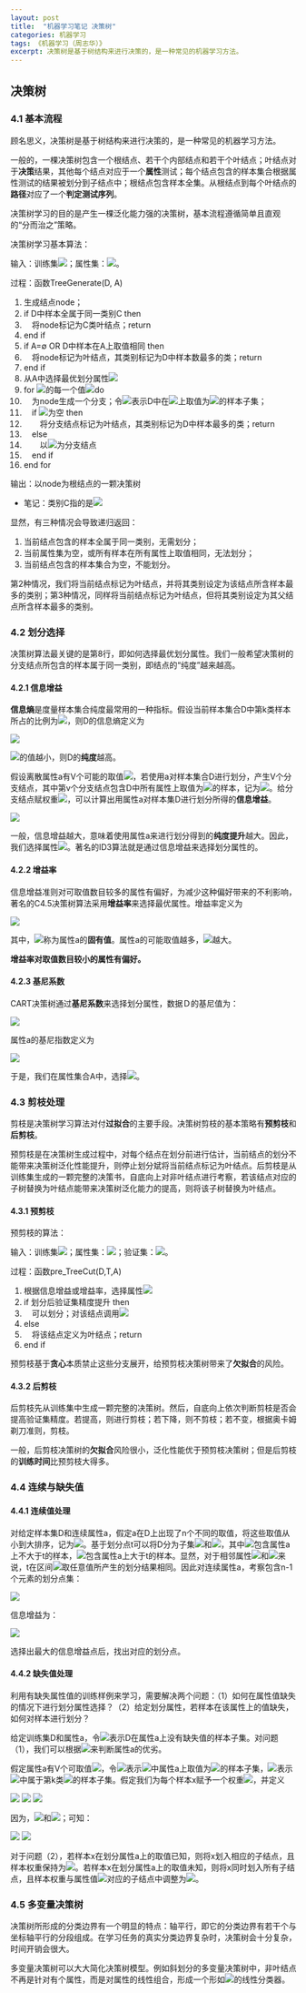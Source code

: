 ```yaml
---
layout: post
title:  "机器学习笔记 决策树"
categories: 机器学习
tags: 《机器学习（周志华）》
excerpt: 决策树是基于树结构来进行决策的，是一种常见的机器学习方法。
---
```


## 决策树
### 4.1 基本流程
顾名思义，决策树是基于树结构来进行决策的，是一种常见的机器学习方法。

一般的，一棵决策树包含一个根结点、若干个内部结点和若干个叶结点；叶结点对于**决策**结果，其他每个结点对应于一个**属性**测试；每个结点包含的样本集合根据属性测试的结果被划分到子结点中；根结点包含样本全集。从根结点到每个叶结点的**路径**对应了一个**判定测试序列**。

决策树学习的目的是产生一棵泛化能力强的决策树，基本流程遵循简单且直观的“分而治之”策略。

决策树学习基本算法：

输入：训练集<img src="http://latex.codecogs.com/png.latex?D=\{(x_{1},y_{1}),(x_{2},y_{2}),...,(x_{m},y_{m})\}" >；属性集：<img src="http://latex.codecogs.com/png.latex?A=\{a_{1},a_{2},...,a_{d}\}" >。

过程：函数TreeGenerate(D, A)
1. 生成结点node；
2. if D中样本全属于同一类别C then
3. &emsp;将node标记为C类叶结点；return
4. end if
5. if A=∅ OR D中样本在A上取值相同 then
6. &emsp;将node标记为叶结点，其类别标记为D中样本数最多的类；return
7. end if
8. 从A中选择最优划分属性<img src="http://latex.codecogs.com/png.latex?a_{*}" >
9. for <img src="http://latex.codecogs.com/png.latex?a_{*}" >的每一个值<img src="http://latex.codecogs.com/png.latex?a^{v}_{*}" >do
10. &emsp;为node生成一个分支；令<img src="http://latex.codecogs.com/png.latex?D_{v}" >表示D中在<img src="http://latex.codecogs.com/png.latex?a_{*}" >上取值为<img src="http://latex.codecogs.com/png.latex?a^{v}_{*}" >的样本子集；
11. &emsp;if <img src="http://latex.codecogs.com/png.latex?D_{v}" >为空 then
12. &emsp;&emsp;将分支结点标记为叶结点，其类别标记为D中样本最多的类；return
13. &emsp;else
14. &emsp;&emsp;以<img src="http://latex.codecogs.com/png.latex?TreeGenerate(D_{v}, A - \{a_{*}\}" >为分支结点
15. &emsp;end if
16. end for

输出：以node为根结点的一颗决策树

* 笔记：类别C指的是<img src="http://latex.codecogs.com/png.latex?y_{i}" >

显然，有三种情况会导致递归返回：
1. 当前结点包含的样本全属于同一类别，无需划分；
2. 当前属性集为空，或所有样本在所有属性上取值相同，无法划分；
3. 当前结点包含的样本集合为空，不能划分。

第2种情况，我们将当前结点标记为叶结点，并将其类别设定为该结点所含样本最多的类别；第3种情况，同样将当前结点标记为叶结点，但将其类别设定为其父结点所含样本最多的类别。

### 4.2 划分选择

决策树算法最关键的是第8行，即如何选择最优划分属性。我们一般希望决策树的分支结点所包含的样本属于同一类别，即结点的“纯度”越来越高。

#### 4.2.1 信息增益

**信息熵**是度量样本集合纯度最常用的一种指标。假设当前样本集合D中第k类样本所占的比例为<img src="http://latex.codecogs.com/png.latex?p_{k}(k=1,2,...,|y|)" >，则D的信息熵定义为

<img src="http://latex.codecogs.com/png.latex?Ent(D)=-\sum_{k=1}^{|y|} p_{k}log_{2}p_{k}" >

<img src="http://latex.codecogs.com/png.latex?Ent(D)" >的值越小，则D的**纯度**越高。

假设离散属性a有V个可能的取值<img src="http://latex.codecogs.com/png.latex?\{a^{1},a^{2},...,a^{V}\}" >，若使用a对样本集合D进行划分，产生V个分支结点，其中第v个分支结点包含D中所有属性上取值为<img src="http://latex.codecogs.com/png.latex?a^{v}" >的样本，记为<img src="http://latex.codecogs.com/png.latex?D^{v}" >。给分支结点赋权重<img src="http://latex.codecogs.com/png.latex?\frac{|D^{v}|}{|D|}" >，可以计算出用属性a对样本集D进行划分所得的**信息增益**。

<img src="http://latex.codecogs.com/png.latex?Gain(D,a)=Ent(D)-\sum^{V}_{v=1} \frac{|D^{v}|}{|D|} Ent(D^{v})" >

一般，信息增益越大，意味着使用属性a来进行划分得到的**纯度提升**越大。因此，我们选择属性<img src="http://latex.codecogs.com/png.latex?a_{*}=\arg\ \max \limits_{a \in A} Gain(D,a)" >。著名的ID3算法就是通过信息增益来选择划分属性的。

#### 4.2.2 增益率

信息增益准则对可取值数目较多的属性有偏好，为减少这种偏好带来的不利影响，著名的C4.5决策树算法采用**增益率**来选择最优属性。增益率定义为

<img src="http://latex.codecogs.com/png.latex?Gain\_ratio(D,a)=\frac{Gain(D,a)}{IV(a)}" >

其中，<img src="http://latex.codecogs.com/png.latex?IV(a)=-\sum^{V}_{v=1} \frac{|D^{v}|}{|D|}log_{2}\frac{|D^{v}|}{|D|}" >称为属性a的**固有值**。属性a的可能取值越多，<img src="http://latex.codecogs.com/png.latex?IV(a)" >越大。

**增益率对取值数目较小的属性有偏好。**

#### 4.2.3 基尼系数

CART决策树通过**基尼系数**来选择划分属性，数据Ｄ的基尼值为：

<img src="http://latex.codecogs.com/png.latex?Gini(D)=\sum^{|y|}_{k=1} \sum_{k^{'} \neq k} p_{k}p_{k^{'}} = 1 - \sum^{|y|}_{k=1} p^{2}_{k}" >

属性a的基尼指数定义为

<img src="http://latex.codecogs.com/png.latex?Gini\_index(D,a)=\sum^{V}_{v=1} \frac{|D^{v}|}{|D|} Gini(D^{v})" >

于是，我们在属性集合A中，选择<img src="http://latex.codecogs.com/png.latex?a_{*}=\arg\ \max \limits_{a \in A} Gini\_index(D,a)" >。

### 4.3 剪枝处理

剪枝是决策树学习算法对付**过拟合**的主要手段。决策树剪枝的基本策略有**预剪枝**和**后剪枝**。

预剪枝是在决策树生成过程中，对每个结点在划分前进行估计，当前结点的划分不能带来决策树泛化性能提升，则停止划分斌将当前结点标记为叶结点。后剪枝是从训练集生成的一颗完整的决策书，自底向上对非叶结点进行考察，若该结点对应的子树替换为叶结点能带来决策树泛化能力的提高，则将该子树替换为叶结点。

#### 4.3.1 预剪枝

预剪枝的算法：

输入：训练集<img src="http://latex.codecogs.com/png.latex?D=\{(x_{1},y_{1}),(x_{2},y_{2}),...,(x_{m},y_{m})\}" >；属性集：<img src="http://latex.codecogs.com/png.latex?A=\{a_{1},a_{2},...,a_{d}\}" >；验证集：<img src="http://latex.codecogs.com/png.latex?T=\{(x_{1},y_{1}),(x_{2},y_{2}),...,(x_{n},y_{n})\}" >。

过程：函数pre_TreeCut(D,T,A)

1. 根据信息增益或增益率，选择属性<img src="http://latex.codecogs.com/png.latex?a_{*}" >
2. if 划分后验证集精度提升 then
3. &emsp;可以划分；对该结点调用<img src="http://latex.codecogs.com/png.latex?pre\_TreeCut(D,T,A - \{ a_{*} \})">
4. else
5. &emsp;将该结点定义为叶结点；return
6. end if


预剪枝基于**贪心**本质禁止这些分支展开，给预剪枝决策树带来了**欠拟合**的风险。

#### 4.3.2 后剪枝

后剪枝先从训练集中生成一颗完整的决策树。然后，自底向上依次判断剪枝是否会提高验证集精度。若提高，则进行剪枝；若下降，则不剪枝；若不变，根据奥卡姆剃刀准则，剪枝。

一般，后剪枝决策树的**欠拟合**风险很小，泛化性能优于预剪枝决策树；但是后剪枝的**训练时间**比预剪枝大得多。

### 4.4 连续与缺失值

#### 4.4.1 连续值处理

对给定样本集D和连续属性a，假定a在D上出现了n个不同的取值，将这些取值从小到大排序，记为<img src="http://latex.codecogs.com/png.latex?\{a_{1},a_{2},...,a_{n}\}" >。基于划分点t可以将D分为子集<img src="http://latex.codecogs.com/png.latex?D_{t}^{-}" >和<img src="http://latex.codecogs.com/png.latex?D_{t}^{+}" >，其中<img src="http://latex.codecogs.com/png.latex?D_{t}^{-}" >包含属性a上不大于t的样本，<img src="http://latex.codecogs.com/png.latex?D_{t}^{+}" >包含属性a上大于t的样本。显然，对于相邻属性<img src="http://latex.codecogs.com/png.latex?a^{i}" >和<img src="http://latex.codecogs.com/png.latex?a^{i+1}" >来说，t在区间<img src="http://latex.codecogs.com/png.latex?[a^{i},a^{i+1}]" >取任意值所产生的划分结果相同。因此对连续属性a，考察包含n-1个元素的划分点集：

<img src="http://latex.codecogs.com/png.latex?T_{a}=\{\frac{a^{i}+a^{i+1}}{2}|1 \leq i \leq n-1\}" >

信息增益为：

<img src="http://latex.codecogs.com/png.latex?Gain(D,a)=\max \limits_{t \in T_{a}}\ Gain(D,a,t)=\max \limits_{t \in T_{a}}\ Ent(D)-\sum_{\lambda \in \{ -,+ \}} \frac{|D^{v}|}{|D|} Ent(D^{\lambda}_{t})" >

选择出最大的信息增益点后，找出对应的划分点。

#### 4.4.2 缺失值处理

利用有缺失属性值的训练样例来学习，需要解决两个问题：（1）如何在属性值缺失的情况下进行划分属性选择？（2）给定划分属性，若样本在该属性上的值缺失，如何对样本进行划分？

给定训练集D和属性a，令<img src="http://latex.codecogs.com/png.latex?\tilde{D}" >表示D在属性a上没有缺失值的样本子集。对问题（1），我们可以根据<img src="http://latex.codecogs.com/png.latex?\tilde{D}" >来判断属性a的优劣。

假定属性a有V个可取值<img src="http://latex.codecogs.com/png.latex?\{a^{1},a^{2},...,a^{V}\}" >，令<img src="http://latex.codecogs.com/png.latex?\tilde{D}^{v}" >表示<img src="http://latex.codecogs.com/png.latex?\tilde{D}" >中属性a上取值为<img src="http://latex.codecogs.com/png.latex?a^{v}" >的样本子集，<img src="http://latex.codecogs.com/png.latex?\tilde{D}_{k}" >表示<img src="http://latex.codecogs.com/png.latex?\tilde{D}" >中属于第k类<img src="http://latex.codecogs.com/png.latex?(k=1,2,...,|y|)" >的样本子集。假定我们为每个样本x赋予一个权重<img src="http://latex.codecogs.com/png.latex?\omega_{x}" >，并定义

<img src="http://latex.codecogs.com/png.latex?\rho=\frac{\sum_{x \in \tilde{D}} \omega_{x}}{\sum_{x \in D} \omega_{x}}" >

<img src="http://latex.codecogs.com/png.latex?\tilde{p}_{k}=\frac{\sum_{x \in \tilde{D}_{k}} \omega_{x}}{\sum_{x \in \tilde{D}} \omega_{x}}\ \ (1 \leq k \leq |y|)" >

<img src="http://latex.codecogs.com/png.latex?\tilde{r}_{v}=\frac{\sum_{x \in \tilde{D}^{v}} \omega_{x}}{\sum_{x \in \tilde{D}} \omega_{x}}\ \ (1 \leq v \leq V)" >

因为，<img src="http://latex.codecogs.com/png.latex?\sum_{k=1}^{|y|}\tilde{p}_{k}=1" >和<img src="http://latex.codecogs.com/png.latex?\sum_{v=1}^{V}\tilde{r}_{v}=1" >；可知：

<img src="http://latex.codecogs.com/png.latex?Gain(D,a)=\rho \times Gain(\tilde{D},a)=\rho \times \bigg(Ent(\tilde{D})-\sum_{v=1}^{V} Ent(\tilde{D}^v)\bigg)" >

<img src="http://latex.codecogs.com/png.latex?Ent(\tilde{D})=-\sum_{k=1}^{|y|} \tilde{p}_{k}log_{2}\tilde{p}_{k}" >

对于问题（2），若样本x在划分属性a上的取值已知，则将x划入相应的子结点，且样本权重保持为<img src="http://latex.codecogs.com/png.latex?\omega_{x}" >。若样本x在划分属性a上的取值未知，则将x同时划入所有子结点，且样本权重与属性值<img src="http://latex.codecogs.com/png.latex?a^{v}" >对应的子结点中调整为<img src="http://latex.codecogs.com/png.latex?\tilde{r}_{v} \cdot \omega_{x}" >。

### 4.5 多变量决策树

决策树所形成的分类边界有一个明显的特点：轴平行，即它的分类边界有若干个与坐标轴平行的分段组成。在学习任务的真实分类边界复杂时，决策树会十分复杂，时间开销会很大。

多变量决策树可以大大简化决策树模型。例如斜划分的多变量决策树中，非叶结点不再是针对有个属性，而是对属性的线性组合，形成一个形如<img src="http://latex.codecogs.com/png.latex?\sum_{i=1}^{d} \omega_{i}a_{i}=t" >的线性分类器。
